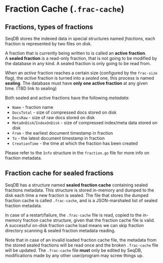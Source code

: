 # Fraction Cache (`.frac-cache`)

## Fractions, types of fractions
SeqDB stores the indexed data in special structures named *fractions*, each fraction is represented by two files on disk.

A fraction that is currently being written to is called an **active fraction**.  
A **sealed fraction** is a read-only fraction, that is not going to be modified by the database in any kind. A sealed fraction is only going to be read from.  

When an *active* fraction reaches a certain size (configured by the `frac-size` flag), the *active* fraction is turned into a *sealed* one, this process is named **sealing**. The database must have **only one active fraction** at any given time. (TBD link to sealing)

Both sealed and active fractions have the following *metadata*:
- `Name`  - fraction name
- `DocsTotal` - size of compressed docs stored on disk
- `DocsRaw` - size of raw docs stored on disk
- `MetaOnDisk`/`IndexOnDisk` - size of compressed index/meta data stored on disk
- `From` - the earliest document timestamp in fraction
- `To` - the latest document timestamp in fraction
- `CreationTime` - the time at which the fraction has been created

Please refer to the `Info` structure in the `fraction.go` file for more info on fraction metadata.

## Fraction cache for sealed fractions
SeqDB has a structure named **sealed fraction cache** containing sealed fractions metadata. This structure is stored in-memory and dumped to the disk each time a new fraction is sealed. 
The file that stores the dumped fraction cache is called `.frac-cache`, and is a JSON-marshaled list of sealed fraction metadata. 

In case of a restart/failure, the `.frac-cache` file is read, copied to the in-memory fraction cache structure, given that the fraction cache file is valid. A successful on-disk fraction cache load means we can skip fraction directory scanning & sealed fraction metadata reading. 

Note that in case of an invalid loaded fraction cache file, the metadata from the stored sealed fractions will be read once and the broken `.frac-cache` file will be updated. The `.frac-cache` file **must** only be edited by SeqDB, modifications made by any other user/program may screw things up.
